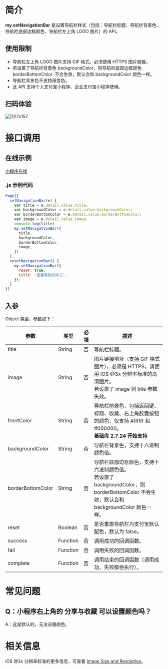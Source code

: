 # 简介

**my.setNavigationBar**  是设置导航栏样式（包括：导航栏标题、导航栏背景色、导航栏底部边框颜色、导航栏左上角 LOGO 图片）的 API。

## 使用限制

- 导航栏左上角 LOGO 图片支持 GIF 格式，必须使用 HTTPS 图片链接。
- 若设置了导航栏背景色 backgroundColor，则导航栏底部边框颜色 borderBottomColor  不会生效，默认会和 backgroundColor 颜色一样。
- 导航栏背景色不支持渐变色。
- 此 API 支持个人支付宝小程序、企业支付宝小程序使用。

## 扫码体验

![|127x157](https://gw.alipayobjects.com/zos/skylark-tools/public/files/8fe00977a77cdb4a0bc53594a2db1075.png#align=left&display=inline&height=157&margin=%5Bobject%20Object%5D&originHeight=157&originWidth=127&status=done&style=none&width=127)

# 接口调用

## 在线示例

[小程序在线](https://opendocs.alipay.com/openbox/mini/opendocs/set-navigation-bar?view=preview&defaultPage=pages/index/index&defaultOpenedFiles=pages/index/index&theme=light) 

### .js 示例代码

```javascript
Page({
  setNavigationBar(e) {
    var title = e.detail.value.title;
    var backgroundColor = e.detail.value.backgroundColor;
    var borderBottomColor = e.detail.value.borderBottomColor;
    var image = e.detail.value.image;
    console.log(title)
    my.setNavigationBar({
      title,
      backgroundColor,
      borderBottomColor,
      image,
    })
  },
  resetNavigationBar() {
    my.setNavigationBar({
      reset: true,
      title: '重置导航栏样式',
    });
  }
})
```

## 入参

Object 类型，参数如下：

| **参数** | **类型** | **必填** | **描述** |
| --- | --- | --- | --- |
| title | String | 否 | 导航栏标题。 |
| image | String | 否 | 图片链接地址（支持 GIF 格式图片），必须是 HTTPS，请使用 iOS @3x 分辨率标准的高清图片。<br />若设置了 image 则 title 参数失效。 |
| frontColor | String | 否 | 导航栏前景色，包括返回键、标题、收藏、右上角胶囊按钮的颜色，仅支持 #ffffff 和 #000000。 <br /> <strong>基础库 2.7.24 开始支持</strong>|
| backgroundColor | String | 否 | 导航栏背景色，支持十六进制颜色值。 |
| borderBottomColor | String | 否 | 导航栏底部边框颜色，支持十六进制颜色值。<br />若设置了 backgroundColor，则 borderBottomColor 不会生效，默认会和 backgroundColor 颜色一样。 |
| reset | Boolean | 否 | 是否重置导航栏为支付宝默认配色，默认为 false。 |
| success | Function | 否 | 调用成功的回调函数。 |
| fail | Function | 否 | 调用失败的回调函数。 |
| complete | Function | 否 | 调用结束的回调函数（调用成功、失败都会执行）。 |

# 常见问题

## Q：小程序右上角的 分享与收藏 可以设置颜色吗？
A：这是默认的，无法设置颜色。

# 相关信息
iOS @3x 分辨率标准的更多信息，可查看 [Image Size and Resolution](https://developer.apple.com/design/human-interface-guidelines/ios/icons-and-images/image-size-and-resolution/)。
